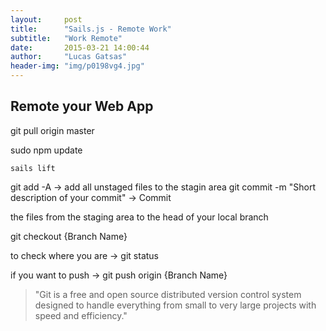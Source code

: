 ```yaml
---
layout:     post
title:      "Sails.js - Remote Work"
subtitle:   "Work Remote"
date:       2015-03-21 14:00:44
author:     "Lucas Gatsas"
header-img: "img/p0198vg4.jpg"
---
```

<h2 class="section-heading"><strong>Remote your Web App</strong> </h2>




git pull origin master

sudo npm update

<code>sails lift</code>


git add -A -> add all unstaged files to the stagin area
git commit -m "Short description of your commit" -> Commit 


the files from the staging area to the head of your local branch



git checkout {Branch Name}

to check where you are -> git status

 if you want to push -> git push origin {Branch Name}



<blockquote>
	"Git is a free and open source distributed version control system designed to handle everything from small to very large projects with speed and efficiency."
</blockquote>